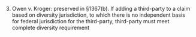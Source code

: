     
3.  Owen v. Kroger: preserved in §1367(b). If adding a third-party to a claim based on diversity jurisdiction, to which there is no independent basis for federal jurisdiction for the third-party, third-party must meet complete diversity requirement